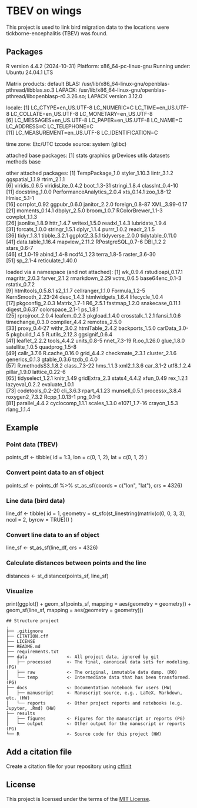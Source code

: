 # TBEV on wings 

This project is used to link bird migration data to the locations were tickborne-encephalitis (TBEV) was found. 

## Packages

R version 4.4.2 (2024-10-31)
Platform: x86_64-pc-linux-gnu
Running under: Ubuntu 24.04.1 LTS

Matrix products: default
BLAS:   /usr/lib/x86_64-linux-gnu/openblas-pthread/libblas.so.3 
LAPACK: /usr/lib/x86_64-linux-gnu/openblas-pthread/libopenblasp-r0.3.26.so;  LAPACK version 3.12.0

locale:
 [1] LC_CTYPE=en_US.UTF-8       LC_NUMERIC=C               LC_TIME=en_US.UTF-8        LC_COLLATE=en_US.UTF-8     LC_MONETARY=en_US.UTF-8   
 [6] LC_MESSAGES=en_US.UTF-8    LC_PAPER=en_US.UTF-8       LC_NAME=C                  LC_ADDRESS=C               LC_TELEPHONE=C            
[11] LC_MEASUREMENT=en_US.UTF-8 LC_IDENTIFICATION=C       

time zone: Etc/UTC
tzcode source: system (glibc)

attached base packages:
[1] stats     graphics  grDevices utils     datasets  methods   base     

other attached packages:
 [1] TempPackage_1.0            styler_1.10.3              lintr_3.1.2                ggspatial_1.1.9            rtrim_2.1.1               
 [6] viridis_0.6.5              viridisLite_0.4.2          boot_1.3-31                stringi_1.8.4              classInt_0.4-10           
[11] docstring_1.0.0            PerformanceAnalytics_2.0.4 xts_0.14.1                 zoo_1.8-12                 Hmisc_5.1-1               
[16] corrplot_0.92              ggpubr_0.6.0               janitor_2.2.0              foreign_0.8-87             XML_3.99-0.17             
[21] moments_0.14.1             dbplyr_2.5.0               broom_1.0.7                RColorBrewer_1.1-3         cowplot_1.1.3             
[26] jsonlite_1.8.9             httr_1.4.7                 writexl_1.5.0              readxl_1.4.3               lubridate_1.9.4           
[31] forcats_1.0.0              stringr_1.5.1              dplyr_1.1.4                purrr_1.0.2                readr_2.1.5               
[36] tidyr_1.3.1                tibble_3.2.1               ggplot2_3.5.1              tidyverse_2.0.0            tidytable_0.11.0          
[41] data.table_1.16.4          mapview_2.11.2             RPostgreSQL_0.7-6          DBI_1.2.2                  stars_0.6-7               
[46] sf_1.0-19                  abind_1.4-8                ncdf4_1.23                 terra_1.8-5                raster_3.6-30             
[51] sp_2.1-4                   reticulate_1.40.0         

loaded via a namespace (and not attached):
 [1] wk_0.9.4           rstudioapi_0.17.1  magrittr_2.0.3     farver_2.1.2       rmarkdown_2.29     vctrs_0.6.5        base64enc_0.1-3    rstatix_0.7.2     
 [9] htmltools_0.5.8.1  s2_1.1.7           cellranger_1.1.0   Formula_1.2-5      KernSmooth_2.23-24 desc_1.4.3         htmlwidgets_1.6.4  lifecycle_1.0.4   
[17] pkgconfig_2.0.3    Matrix_1.7-1       R6_2.5.1           fastmap_1.2.0      snakecase_0.11.1   digest_0.6.37      colorspace_2.1-1   ps_1.8.1          
[25] rprojroot_2.0.4    leafem_0.2.3       pkgload_1.4.0      crosstalk_1.2.1    fansi_1.0.6        timechange_0.3.0   compiler_4.4.2     remotes_2.5.0     
[33] proxy_0.4-27       withr_3.0.2        htmlTable_2.4.2    backports_1.5.0    carData_3.0-5      pkgbuild_1.4.5     R.utils_2.12.3     ggsignif_0.6.4    
[41] leaflet_2.2.2      tools_4.4.2        units_0.8-5        nnet_7.3-19        R.oo_1.26.0        glue_1.8.0         satellite_1.0.5    quadprog_1.5-8    
[49] callr_3.7.6        R.cache_0.16.0     grid_4.4.2         checkmate_2.3.1    cluster_2.1.6      generics_0.1.3     gtable_0.3.6       tzdb_0.4.0        
[57] R.methodsS3_1.8.2  class_7.3-22       hms_1.1.3          xml2_1.3.6         car_3.1-2          utf8_1.2.4         pillar_1.9.0       lattice_0.22-6    
[65] tidyselect_1.2.1   knitr_1.49         gridExtra_2.3      stats4_4.4.2       xfun_0.49          rex_1.2.1          lazyeval_0.2.2     evaluate_1.0.1    
[73] codetools_0.2-20   cli_3.6.3          rpart_4.1.23       munsell_0.5.1      processx_3.8.4     roxygen2_7.3.2     Rcpp_1.0.13-1      png_0.1-8         
[81] parallel_4.4.2     cyclocomp_1.1.1    scales_1.3.0       e1071_1.7-16       crayon_1.5.3       rlang_1.1.4     

## Example

### Point data (TBEV)
points_df <- tibble(
  id = 1:3,
  lon = c(0, 1, 2),
  lat = c(0, 1, 2)
)

### Convert point data to an sf object
points_sf <- points_df %>%
  st_as_sf(coords = c("lon", "lat"), crs = 4326)

### Line data (bird data)
line_df <- tibble(
  id = 1,
  geometry = st_sfc(st_linestring(matrix(c(0, 0, 3, 3), ncol = 2, byrow = TRUE)))
)

### Convert line data to an sf object
line_sf <- st_as_sf(line_df, crs = 4326)

### Calculate distances between points and the line
distances <- st_distance(points_sf, line_sf)

### Visualize 
print(ggplot() + 
  geom_sf(points_sf, mapping = aes(geometry = geometry)) + 
  geom_sf(line_sf, mapping = aes(geometry = geometry)))

```
## Structure project
.
├── .gitignore
├── CITATION.cff
├── LICENSE
├── README.md
├── requirements.txt
├── data               <- All project data, ignored by git
│   ├── processed      <- The final, canonical data sets for modeling. (PG)
│   ├── raw            <- The original, immutable data dump. (RO)
│   └── temp           <- Intermediate data that has been transformed. (PG)
├── docs               <- Documentation notebook for users (HW)
│   ├── manuscript     <- Manuscript source, e.g., LaTeX, Markdown, etc. (HW)
│   └── reports        <- Other project reports and notebooks (e.g. Jupyter, .Rmd) (HW)
├── results
│   ├── figures        <- Figures for the manuscript or reports (PG)
│   └── output         <- Other output for the manuscript or reports (PG)
└── R                  <- Source code for this project (HW)

```

## Add a citation file
Create a citation file for your repository using [cffinit](https://citation-file-format.github.io/cff-initializer-javascript/#/)

## License

This project is licensed under the terms of the [MIT License](/LICENSE).
